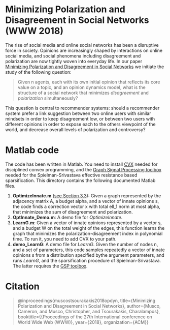 # Minimizing Polarization and Disagreement in Social Networks (WWW 2018)

The rise of social media and online social networks has been a disruptive force in society. Opinions are increasingly shaped by interactions on online social media, and social phenomena including disagreement and polarization are now tightly woven into everyday life.  In our paper [Minimizing Polarization and Disagreement in Social Networks](https://arxiv.org/abs/1712.09948) we initiate the study of the following question:  

>  Given n agents, each with its own initial opinion that reflects its core value on a topic, and an opinion dynamics model, what is the structure of a social network that minimizes  *disagreement* and *polarization* simultaneously?

This question is  central to recommender systems: should a recommender system prefer a link suggestion between two online users with similar mindsets in order to keep disagreement low, or between two users with different opinions in order to expose each to the others viewpoint of the world, and decrease overall levels of polarization and controversy? 

# Matlab code 

The code has been written in Matlab. You need to install [CVX](http://cvxr.com/cvx/) needed for disciplined convex programming, and the [Graph Signal Processing toolbox](https://epfl-lts2.github.io/gspbox-html/) needed for the Spielman-Srivastava effective resistance based sparsification.  This directory contains the following documented Matlab files. 

1. **OptimizeInnate.m** ([see Section 3.3]()): Given a graph represented by the adjacency matrix A, a budget alpha, and a vector of innate opinions s, the code finds a correction vector x with total ell_1 norm at most alpha, that minimizes the sum of disagreement and polarization. 
2. **OptInnate_Demo.m**: A demo file for *OptimizeInnate*.
3. **LearnG.m**: Given a vector of innate opinions represented by a vector s, and a budget W on the total weight of the edges, this function learns the graph that minimizes the polarization-disagreement index in polynomial time. To run it, you need to add CVX to your path. 
4. **demo_LearnG**: A demo file for *LearnG*. Given the number of nodes n, and a set of parameters, this code samples repeatedly a vector of innate opinions s from a distribution specified bythe argument parameters, and runs *LearnG*, and the sparsification procedure of Spielman-Srivastava. The latter requires the  [GSP toolbox](https://epfl-lts2.github.io/gspbox-html/).

 

# Citation

> @inproceedings{muscostsourakakis2018opdyn, 
> title={Minimizing Polarization and Disagreement in Social Networks},
> author={Musco, Cameron, and Musco, Christopher, and Tsourakakis, Charalampos},
> booktitle={{Proceedings of the 27th International conference on World Wide Web (WWW)},
> year={2018},
> organization={ACM}}
